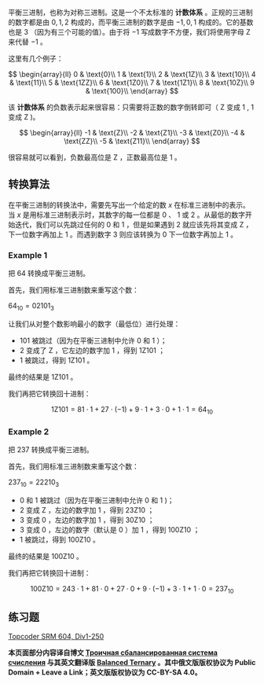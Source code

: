 平衡三进制，也称为对称三进制。这是一个不太标准的 **计数体系** 。正规的三进制的数字都是由 $0,1,2$ 构成的，而平衡三进制的数字是由 $-1,0,1$ 构成的。它的基数也是 $3$ （因为有三个可能的值）。由于将 $-1$ 写成数字不方便，我们将使用字母 $\text{Z}$ 来代替 $-1$ 。

这里有几个例子：

$$
\begin{array}{ll}
0 & \text{0}\\
1 & \text{1}\\
2 & \text{1Z}\\
3 & \text{10}\\
4 & \text{11}\\
5 & \text{1ZZ}\\
6 & \text{1Z0}\\
7 & \text{1Z1}\\
8 & \text{10Z}\\
9 & \text{100}\\
\end{array}
$$

该 **计数体系** 的负数表示起来很容易：只需要将正数的数字倒转即可（ $\text{Z}$ 变成 $1$ , $1$ 变成 $\text{Z}$ )。

$$
\begin{array}{ll}
-1 & \text{Z}\\
-2 & \text{Z1}\\
-3 & \text{Z0}\\
-4 & \text{ZZ}\\
-5 & \text{Z11}\\
\end{array}
$$

很容易就可以看到，负数最高位是 $\text{Z}$ ，正数最高位是 $1$ 。

## 转换算法

在平衡三进制的转换法中，需要先写出一个给定的数 $x$ 在标准三进制中的表示。当 $x$ 是用标准三进制表示时，其数字的每一位都是 $0$ 、 $1$ 或 $2$ 。从最低的数字开始迭代，我们可以先跳过任何的 $0$ 和 $1$ ，但是如果遇到 $2$ 就应该先将其变成 $\text{Z}$ ，下一位数字再加上 $1$ 。而遇到数字 $3$ 则应该转换为 $0$ 下一位数字再加上 $1$ 。

### Example 1

把 $64$ 转换成平衡三进制。

首先，我们用标准三进制数来重写这个数：

 $64_{10} = 02101_{3}$ 

让我们从对整个数影响最小的数字（最低位）进行处理：

-  $101$ 被跳过（因为在平衡三进制中允许 $0$ 和 $1$ ）；
-  $2$ 变成了 $\text{Z}$ ，它左边的数字加 $1$ ，得到 $\text{1Z101}$ ；
-  $1$ 被跳过，得到 $\text{1Z101}$ 。

最终的结果是 $\text{1Z101}$ 。

我们再把它转换回十进制：

$$
\text{1Z101} = 81 \cdot 1 + 27 \cdot (-1) + 9 \cdot 1 + 3 \cdot 0 + 1 \cdot 1 = 64_{10}
$$

### Example 2

把 $237$ 转换成平衡三进制。

首先，我们用标准三进制数来重写这个数：

 $237_{10} = 22210_3$ 

-  $0$ 和 $1$ 被跳过（因为在平衡三进制中允许 $0$ 和 $1$ )；
-  $2$ 变成 $\text{Z}$ ，左边的数字加 $1$ ，得到 $\text{23Z10}$ ；
-  $3$ 变成 $0$ ，左边的数字加 $1$ ，得到 $\text{30Z10}$ ；
-  $3$ 变成 $0$ ，左边的数字（默认是 $0$ ）加 $1$ ，得到 $\text{100Z10}$ ；
-  $1$ 被跳过，得到 $\text{100Z10}$ 。

最终的结果是 $\text{100Z10}$ 。

我们再把它转换回十进制：

$$
\text{100Z10} = 243 \cdot 1 + 81 \cdot 0 + 27 \cdot 0 + 9 \cdot (-1) + 3 \cdot 1 + 1 \cdot 0 = 237_{10}
$$

## 练习题

 [Topcoder SRM 604, Div1-250](https://community.topcoder.com/stat?c=problem_statement&pm=12917&rd=15837) 

 **本页面部分内容译自博文 [Троичная сбалансированная система счисления](http://e-maxx.ru/algo/balanced_ternary) 与其英文翻译版 [Balanced Ternary](https://cp-algorithms.com/algebra/balanced-ternary.html) 。其中俄文版版权协议为 Public Domain + Leave a Link；英文版版权协议为 CC-BY-SA 4.0。** 

